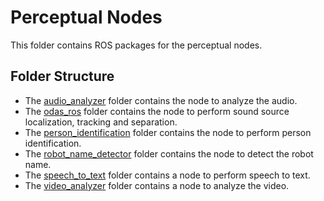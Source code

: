 # Perceptual Nodes
This folder contains ROS packages for the perceptual nodes.

## Folder Structure
- The [audio_analyzer](audio_analyzer) folder contains the node to analyze the audio.
- The [odas_ros](https://github.com/introlab/odas_ros/tree/cbb3591bde27781bac936dbbab01dbb75ce6294f) folder contains the node to perform sound source localization, tracking and separation.
- The [person_identification](person_identification) folder contains the node to perform person identification.
- The [robot_name_detector](robot_name_detector) folder contains the node to detect the robot name.
- The [speech_to_text](speech_to_text) folder contains a node to perform speech to text.
- The [video_analyzer](video_analyzer) folder contains a node to analyze the video.
